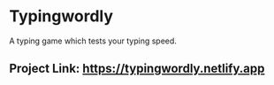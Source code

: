 # Typingwordly
A typing game which tests your typing speed.
## Project Link: https://typingwordly.netlify.app
